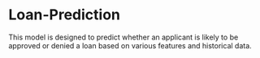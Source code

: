 # Loan-Prediction
This model is designed to predict whether an applicant is likely to be approved or denied a loan based on various features and historical data.
